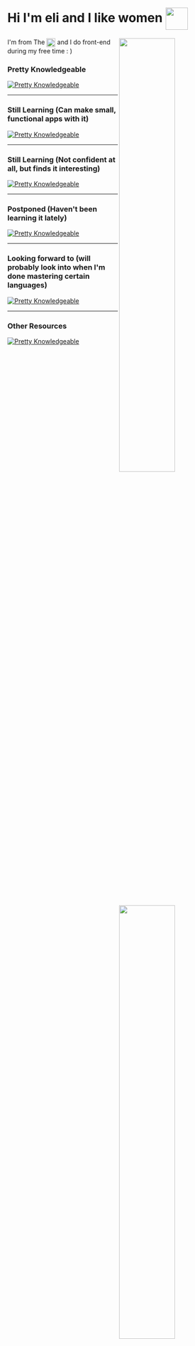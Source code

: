 # Hi I'm eli and I like women <img width="50" align="center" src="https://i.imgur.com/TsTeHxd.png" />

<img width="50%" align="right" src="https://github-readme-stats.vercel.app/api?username=wensente27&count_private=true&show_icons=true&theme=github_dark&hide_border=true&include_all_commits=true">
<img width="50%" align="right" src="https://github-readme-stats.vercel.app/api/top-langs/?username=wensente27&theme=github_dark&hide_border=true&layout=compact">

I'm from The <img width="20" height="20" align="center" src="https://flagicons.lipis.dev/flags/4x3/ph.svg" /> and I do front-end during my free time : )

### Pretty Knowledgeable
[![Pretty Knowledgeable](https://skillicons.dev/icons?i=html,css,js)](https://skillicons.dev)

---

### Still Learning (Can make small, functional apps with it)
[![Pretty Knowledgeable](https://skillicons.dev/icons?i=jquery,sass,tailwind,nodejs)](https://skillicons.dev)

---

### Still Learning (Not confident at all, but finds it interesting)
[![Pretty Knowledgeable](https://skillicons.dev/icons?i=react,vue,next,lua,ts)](https://skillicons.dev)

---

### Postponed (Haven't been learning it lately)
[![Pretty Knowledgeable](https://skillicons.dev/icons?i=python,cpp,java,gatsby)](https://skillicons.dev)

---

### Looking forward to (will probably look into when I'm done mastering certain languages)
[![Pretty Knowledgeable](https://skillicons.dev/icons?i=ruby)](https://skillicons.dev)

---

### Other Resources
[![Pretty Knowledgeable](https://skillicons.dev/icons?i=figma,ai)](https://skillicons.dev)
